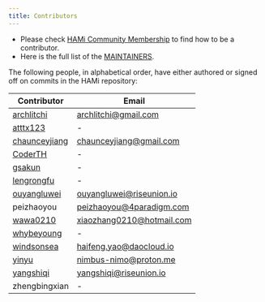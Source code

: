 ```yaml
---
title: Contributors
---
```


- Please check [HAMi Community Membership](https://github.com/Project-HAMi/community/blob/main/community-membership.md) to find how to be a contributor.
- Here is the full list of the [MAINTAINERS](https://github.com/Project-HAMi/community/blob/main/MAINTAINERS.md).

The following people, in alphabetical order, have either authored or signed off on commits in the HAMi repository:


| Contributor | Email |
|-----------------|-----------|
| [archlitchi](https://github.com/archlitchi) | archlitchi@gmail.com|
| [atttx123](https://github.com/atttx123) | - |
| [chaunceyjiang](https://github.com/chaunceyjiang) | chaunceyjiang@gmail.com|
| [CoderTH](https://github.com/CoderTH) | - |
| [gsakun](https://github.com/gsakun) | - |
| [lengrongfu](https://github.com/lengrongfu) | - |
| [ouyangluwei](https://github.com/ouyangluwei163) | ouyangluwei@riseunion.io |
| peizhaoyou | peizhaoyou@4paradigm.com |
| [wawa0210](https://github.com/wawa0210) | xiaozhang0210@hotmail.com |
| [whybeyoung](https://github.com/whybeyoung) | - |
| [windsonsea](https://github.com/windsonsea) | haifeng.yao@daocloud.io |
| [yinyu](https://github.com/Nimbus318) | nimbus-nimo@proton.me |
| [yangshiqi](https://github.com/yangshiqi) | yangshiqi@riseunion.io |
| zhengbingxian | - |